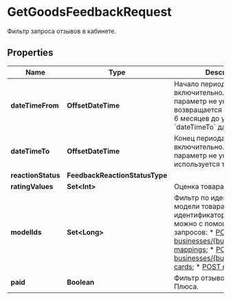 

# GetGoodsFeedbackRequest

Фильтр запроса отзывов в кабинете. 

## Properties

Name | Type | Description | Notes
------------ | ------------- | ------------- | -------------
**dateTimeFrom** | **OffsetDateTime** | Начало периода. Не включительно.  Если параметр не указан, возвращается информация за 6 месяцев до указанной в &#x60;dateTimeTo&#x60; даты.  |  [optional]
**dateTimeTo** | **OffsetDateTime** | Конец периода. Не включительно.  Если параметр не указан, используется текущая дата.  |  [optional]
**reactionStatus** | **FeedbackReactionStatusType** |  |  [optional]
**ratingValues** | **Set&lt;Int&gt;** | Оценка товара. |  [optional]
**modelIds** | **Set&lt;Long&gt;** | Фильтр по идентификатору модели товара.  Получить идентификатор модели можно с помощью одного из запросов:  * [POST businesses/{businessId}/offer-mappings](../../reference/business-assortment/getOfferMappings.md);  * [POST businesses/{businessId}/offer-cards](../../reference/content/getOfferCardsContentStatus.md);  * [POST models](../../reference/models/getModels.md).  |  [optional]
**paid** | **Boolean** | Фильтр отзывов за баллы Плюса. |  [optional]



